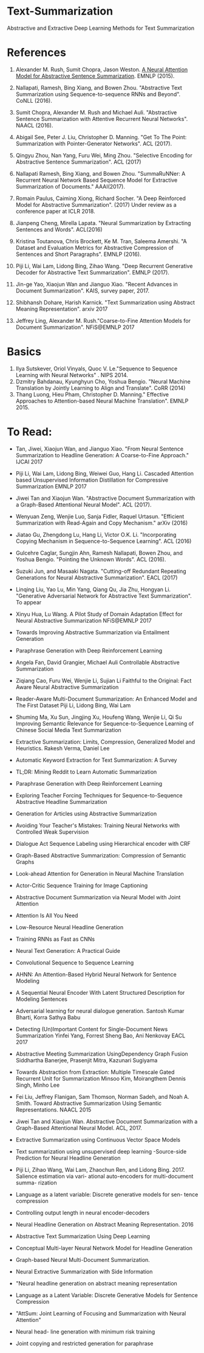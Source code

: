 # Text-Summarization
Abstractive and Extractive Deep Learning Methods for Text Summarization

# References
1. Alexander M. Rush, Sumit Chopra, Jason Weston. [A Neural Attention Model for Abstractive Sentence Summarization](http://aclweb.org/anthology/D/D15/D15-1044.pdf). EMNLP (2015).

2. Nallapati, Ramesh, Bing Xiang, and Bowen Zhou. "Abstractive Text Summarization using Sequence-to-sequence RNNs and Beyond". CoNLL (2016).

3. Sumit Chopra, Alexander M. Rush and Michael Auli. "Abstractive Sentence Summarization with Attentive Recurrent Neural Networks". NAACL (2016).


4. Abigail See, Peter J. Liu, Christopher D. Manning. "Get To The Point: Summarization with Pointer-Generator Networks". ACL (2017).

5. Qingyu Zhou, Nan Yang, Furu Wei, Ming Zhou. "Selective Encoding for Abstractive Sentence Summarization". ACL (2017)

6. Nallapati Ramesh, Bing Xiang, and Bowen Zhou. "SummaRuNNer: A Recurrent Neural Network Based Sequence Model for Extractive Summarization of Documents."  AAAI(2017).

7. Romain Paulus, Caiming Xiong, Richard Socher. "A Deep Reinforced Model for Abstractive Summarization". (2017) Under review as a conference paper at ICLR 2018.

8. Jianpeng Cheng, Mirella Lapata. "Neural Summarization by Extracting Sentences and Words". ACL(2016)

9. Kristina Toutanova, Chris Brockett, Ke M. Tran, Saleema Amershi. "A Dataset and Evaluation Metrics for Abstractive Compression of Sentences and Short Paragraphs". EMNLP (2016).

10. Piji Li, Wai Lam, Lidong Bing, Zihao Wang. "Deep Recurrent Generative Decoder for Abstractive Text Summarization". EMNLP (2017).

11. Jin-ge Yao, Xiaojun Wan and Jianguo Xiao. "Recent Advances in Document Summarization". KAIS, survey paper, 2017.

12. Shibhansh Dohare, Harish Karnick. "Text Summarization using Abstract Meaning Representation". arxiv 2017

13. Jeffrey Ling, Alexander M. Rush."Coarse-to-Fine Attention Models for Document Summarization". NFiS@EMNLP 2017


# Basics
1. Ilya Sutskever, Oriol Vinyals, Quoc V. Le."Sequence to Sequence Learning with Neural Networks" . NIPS 2014.
2. 	Dzmitry Bahdanau, Kyunghyun Cho, Yoshua Bengio. "Neural Machine Translation by Jointly Learning to Align and Translate". CoRR (2014)
3. Thang Luong, Hieu Pham, Christopher D. Manning." Effective Approaches to Attention-based Neural Machine Translation". EMNLP 2015.

# To Read:
 - Tan, Jiwei, Xiaojun Wan, and Jianguo Xiao. "From Neural Sentence Summarization to Headline Generation: A Coarse-to-Fine Approach." IJCAI 2017
 - Piji Li, Wai Lam, Lidong Bing, Weiwei Guo, Hang Li. Cascaded Attention based Unsupervised Information Distillation for Compressive Summarization EMNLP 2017
 - Jiwei Tan and Xiaojun Wan. "Abstractive Document Summarization with a Graph-Based Attentional Neural Model". ACL (2017).
 
- Wenyuan Zeng, Wenjie Luo, Sanja Fidler, Raquel Urtasun. "Efficient Summarization with Read-Again and Copy Mechanism." arXiv (2016)
- Jiatao Gu, Zhengdong Lu, Hang Li, Victor O.K. Li. "Incorporating Copying Mechanism in Sequence-to-Sequence Learning". ACL (2016)
- Gulcehre Caglar, Sungjin Ahn, Ramesh Nallapati, Bowen Zhou, and Yoshua Bengio. "Pointing the Unknown Words". ACL (2016).
- Suzuki Jun, and Masaaki Nagata. "Cutting-off Redundant Repeating Generations for Neural Abstractive Summarization". EACL (2017)

-  Linqing Liu, Yao Lu, Min Yang, Qiang Qu, Jia Zhu, Hongyan Li. "Generative Adversarial Network for Abstractive Text Summarization". To appear
- Xinyu Hua, Lu Wang. A Pilot Study of Domain Adaptation Effect for Neural Abstractive Summarization NFiS@EMNLP 2017

- Towards Improving Abstractive Summarization via Entailment Generation
-  Paraphrase Generation with Deep Reinforcement Learning
- Angela Fan, David Grangier, Michael Auli  Controllable Abstractive Summarization
- Ziqiang Cao, Furu Wei, Wenjie Li, Sujian Li Faithful to the Original: Fact Aware Neural Abstractive Summarization
- Reader-Aware Multi-Document Summarization: An Enhanced Model and The First Dataset
Piji Li, Lidong Bing, Wai Lam 
- Shuming Ma, Xu Sun, Jingjing Xu, Houfeng Wang, Wenjie Li, Qi Su  Improving Semantic Relevance for Sequence-to-Sequence Learning of Chinese Social Media Text Summarization
- Extractive Summarization: Limits, Compression, Generalized Model and Heuristics. Rakesh Verma, Daniel Lee 
- Automatic Keyword Extraction for Text Summarization: A Survey
- TL;DR: Mining Reddit to Learn Automatic Summarization
- Paraphrase Generation with Deep Reinforcement Learning
- Exploring Teacher Forcing Techniques for Sequence-to-Sequence Abstractive Headline Summarization
- Generation for Articles using Abstractive Summarization
- Avoiding Your Teacher's Mistakes: Training Neural Networks with Controlled Weak Supervision
- Dialogue Act Sequence Labeling using Hierarchical encoder with CRF
- Graph-Based Abstractive Summarization: Compression of Semantic Graphs
- Look-ahead Attention for Generation in Neural Machine Translation
- Actor-Critic Sequence Training for Image Captioning
- Abstractive Document Summarization via Neural Model with Joint Attention
- Attention Is All You Need
- Low-Resource Neural Headline Generation
- Training RNNs as Fast as CNNs
- Neural Text Generation: A Practical Guide
- Convolutional Sequence to Sequence Learning
- AHNN: An Attention-Based Hybrid Neural Network for Sentence Modeling
- A Sequential Neural Encoder With Latent Structured Description for Modeling Sentences
- Adversarial learning for neural dialogue generation. Santosh Kumar Bharti, Korra Sathya Babu 
- Detecting (Un)Important Content for Single-Document News Summarization
Yinfei Yang, Forrest Sheng Bao, Ani Nenkovay EACL 2017 
- Abstractive Meeting Summarization UsingDependency Graph Fusion
Siddhartha Banerjee, Prasenjit Mitra, Kazunari Sugiyama 
 - Towards Abstraction from Extraction: Multiple Timescale Gated Recurrent Unit for Summarization
Minsoo Kim, Moirangthem Dennis Singh, Minho Lee 
- Fei Liu, Jeffrey Flanigan, Sam Thomson, Norman Sadeh, and Noah A. Smith. Toward Abstractive Summarization Using Semantic Representations. NAACL 2015
- Jiwei Tan and Xiaojun Wan. Abstractive Document Summarization with a Graph-Based Attentional Neural Model. ACL, 2017.
- Extractive Summarization using Continuous Vector Space Models
- Text summarization using unsupervised deep learning
-Source-side Prediction for Neural Headline Generation
 - Piji Li, Zihao Wang, Wai Lam, Zhaochun Ren, and Lidong Bing. 2017. Salience estimation via vari- ational auto-encoders for multi-document summa- rization
 - Language as a latent variable: Discrete generative models for sen- tence compression
 - Controlling output length in neural encoder-decoders
 - Neural Headline Generation on Abstract Meaning Representation. 2016
 - Abstractive Text Summarization Using Deep Learning
 - Conceptual Multi-layer Neural Network Model for Headline Generation
 - Graph-based Neural Multi-Document Summarization.
 - Neural Extractive Summarization with Side Information
 - "Neural headline generation on abstract meaning representation
 - Language as a Latent Variable: Discrete Generative Models for Sentence Compression
 - "AttSum: Joint Learning of Focusing and Summarization with Neural Attention"
 - Neural head- line generation with minimum risk training
 - Joint copying and restricted generation for paraphrase


